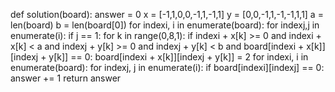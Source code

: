 def solution(board):
    answer = 0
    x = [-1,1,0,0,-1,1,-1,1]
    y = [0,0,-1,1,-1,-1,1,1]
    a = len(board)
    b = len(board[0])
    for indexi, i in enumerate(board):
        for indexj,j in enumerate(i):
            if j == 1:
                for k in range(0,8,1):
                    if indexi + x[k] >= 0 and indexi + x[k] < a and indexj + y[k] >= 0 and indexj + y[k] < b and board[indexi + x[k]][indexj + y[k]] == 0:
                        board[indexi + x[k]][indexj + y[k]] = 2
    for indexi, i in enumerate(board):
        for indexj, j in enumerate(i):
            if board[indexi][indexj] == 0:
                answer += 1
    return answer